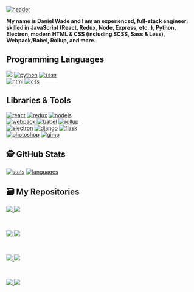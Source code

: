 [![header](https://user-images.githubusercontent.com/8584126/92184024-d344c200-ee04-11ea-9fec-fce266f2bd1e.png)](https://github.com/iPzard) 
<p><b>My name is Daniel Wade and I am an experienced, full-stack engineer; skilled in JavaScript (React, Redux, Node, Express, etc..), Python, Electron, modern HTML & CSS (including SCSS, Sass & Less), Webpack/Babel, Rollup, and more.</b></p>

## Programming Languages
[![](https://img.shields.io/badge/JavaScript-informational?style=for-the-badge&logo=javascript&logoColor=white&color=28b584)](https://developer.mozilla.org/en-US/docs/Web/JavaScript)
[![python](https://img.shields.io/badge/Python-informational?style=for-the-badge&logo=python&logoColor=white&color=28b584)](https://www.python.org/)
[![sass](https://img.shields.io/badge/Sass-informational?style=for-the-badge&logo=sass&logoColor=white&color=28b584)](https://sass-lang.com/)
<br>
[![html](https://img.shields.io/badge/HTML-informational?style=for-the-badge&logo=html5&logoColor=white&color=28b584)](https://developer.mozilla.org/en-US/docs/Web/HTML)
[![css](https://img.shields.io/badge/CSS-informational?style=for-the-badge&logo=css3&logoColor=white&color=28b584)](https://developer.mozilla.org/en-US/docs/Web/CSS)

## Libraries & Tools
[![react](https://img.shields.io/badge/React-informational?style=for-the-badge&logo=react&logoColor=white&color=28b584)](https://reactjs.org)
[![redux](https://img.shields.io/badge/Redux-informational?style=for-the-badge&logo=redux&logoColor=white&color=28b584)](https://redux.js.org)
[![nodejs](https://img.shields.io/badge/NodeJS-informational?style=for-the-badge&logo=node.js&logoColor=white&color=28b584)](https://nodejs.org)
<br>
[![webpack](https://img.shields.io/badge/Webpack-informational?style=for-the-badge&logo=webpack&logoColor=white&color=28b584)](https://webpack.js.org)
[![babel](https://img.shields.io/badge/Babel-informational?style=for-the-badge&logo=babel&logoColor=white&color=28b584)](https://babeljs.io)
[![rollup](https://img.shields.io/badge/Rollup-informational?style=for-the-badge&logo=rollup.js&logoColor=white&color=28b584)](https://rollupjs.org)
<br>
[![electron](https://img.shields.io/badge/Electron-informational?style=for-the-badge&logo=electron&logoColor=white&color=28b584)](https://www.electronjs.org)
[![django](https://img.shields.io/badge/Django-informational?style=for-the-badge&logo=django&logoColor=white&color=28b584)](https://www.djangoproject.com/)
[![flask](https://img.shields.io/badge/Flask-informational?style=for-the-badge&logo=flask&logoColor=white&color=28b584)](https://flask.palletsprojects.com)
<br>
[![photoshop](https://img.shields.io/badge/Photoshop-informational?style=for-the-badge&logo=adobe%20photoshop&logoColor=white&color=28b584)](https://www.adobe.com/products/photoshop.html)
[![gimp](https://img.shields.io/badge/Gimp-informational?style=for-the-badge&logo=gimp&logoColor=white&color=28b584)](https://www.gimp.org/)
<br>

## 🕵️ GitHub Stats
[![stats](https://github-readme-stats.vercel.app/api?username=iPzard&show_icons=true&line_height=40&count_private=true&hide=stars&title_color=ffffff&text_color=c9cacc&icon_color=2bbc8a&bg_color=1d1f21&cache_seconds=1800)](https://github.com/iPzard)
[![languages](https://github-readme-stats.vercel.app/api/top-langs/?username=iPzard&hide=html,c&title_color=ffffff&text_color=c9cacc&icon_color=2bbc8a&bg_color=1d1f21&cache_seconds=1800)](https://github.com/iPzard)
<br>

## 🗃️ My Repositories

<a href="https://github.com/default-services/components#readme">
  <img src="https://github-readme-stats.vercel.app/api/pin/?username=default-services&repo=components&title_color=ffffff&text_color=c9cacc&icon_color=2bbc8a&bg_color=1d1f21&cache_seconds=1800&show_owner=true"/>
</a>

<a href="https://github.com/default-services/icons#readme">
  <img src="https://github-readme-stats.vercel.app/api/pin/?username=default-services&repo=icons&title_color=ffffff&text_color=c9cacc&icon_color=2bbc8a&bg_color=1d1f21&cache_seconds=1800&show_owner=true" />
</a>   

&nbsp;&nbsp;

<a href="https://github.com/iPzard/media-file-renamer#readme">
  <img src="https://github-readme-stats.vercel.app/api/pin/?username=iPzard&repo=media-file-renamer&title_color=ffffff&text_color=c9cacc&icon_color=2bbc8a&bg_color=1d1f21&cache_seconds=1800" />
</a>

<a href="https://github.com/iPzard/electron-react-python-template#readme">
  <img src="https://github-readme-stats.vercel.app/api/pin/?username=iPzard&repo=electron-react-python-template&title_color=ffffff&text_color=c9cacc&icon_color=2bbc8a&bg_color=1d1f21&cache_seconds=1800"/>
</a>

&nbsp;&nbsp;

<a href="https://github.com/iPzard/multi-app-express-server#readme">
  <img src="https://github-readme-stats.vercel.app/api/pin/?username=iPzard&repo=multi-app-express-server&title_color=ffffff&text_color=c9cacc&icon_color=2bbc8a&bg_color=1d1f21&cache_seconds=1800" />
</a>

<a href="https://github.com/iPzard/mkvtoolnix-batch-tool#readme">
  <img src="https://github-readme-stats.vercel.app/api/pin/?username=iPzard&repo=mkvtoolnix-batch-tool&title_color=ffffff&text_color=c9cacc&icon_color=2bbc8a&bg_color=1d1f21&cache_seconds=1800" />
</a>

&nbsp;&nbsp;

<a href="https://github.com/default-services/login-template#readme">
  <img src="https://github-readme-stats.vercel.app/api/pin/?username=default-services&repo=login-template&title_color=ffffff&text_color=c9cacc&icon_color=2bbc8a&bg_color=1d1f21&cache_seconds=1800&show_owner=true"/>
</a>

<a href="https://github.com/iPzard/svg-to-react#readme">
  <img src="https://github-readme-stats.vercel.app/api/pin/?username=iPzard&repo=svg-to-react&title_color=ffffff&text_color=c9cacc&icon_color=2bbc8a&bg_color=1d1f21&cache_seconds=1800" />
</a>
